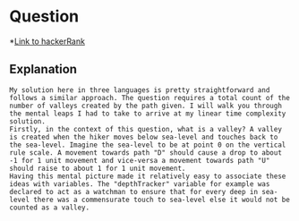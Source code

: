 # Question
 *[Link to hackerRank](https://www.hackerrank.com/challenges/counting-valleys/problem?h_l=interview&playlist_slugs%5B%5D=interview-preparation-kit&playlist_slugs%5B%5D=warmup)


 ## Explanation
    My solution here in three languages is pretty straightforward and follows a similar approach. The question requires a total count of the number of valleys created by the path given. I will walk you through the mental leaps I had to take to arrive at my linear time complexity solution. 
    Firstly, in the context of this question, what is a valley? A valley is created when the hiker moves below sea-level and touches back to the sea-level. Imagine the sea-level to be at point 0 on the vertical rule scale. A movement towards path "D" should cause a drop to about -1 for 1 unit movement and vice-versa a movement towards path "U" should raise to about 1 for 1 unit movement. 
    Having this mental picture made it relatively easy to associate these ideas with variables. The "depthTracker" variable for example was declared to act as a watchman to ensure that for every deep in sea-level there was a commensurate touch to sea-level else it would not be counted as a valley. 
 
